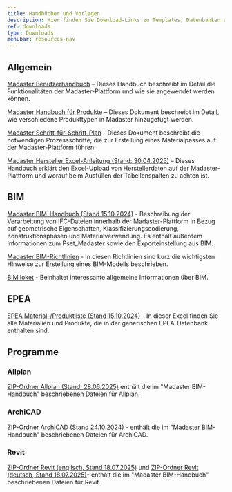 ```yaml
---
title: Handbücher und Vorlagen
description: Hier finden Sie Download-Links zu Templates, Datenbanken und ausführlichen Anleitungen
ref: downloads
type: Downloads
menubar: resources-nav
---
```


## Allgemein
<a href="/files/de/Madaster - Benutzerhandbuch.pdf" target="_blank">Madaster Benutzerhandbuch</a> – Dieses Handbuch beschreibt im Detail die Funktionalitäten der Madaster-Plattform und wie sie angewendet werden können.

<a href="/files/de/Madaster - Produkte hinzufügen.pdf" target="_blank">Madaster Handbuch für Produkte</a> – Dieses Dokument beschreibt im Detail, wie verschiedene Produkttypen in Madaster hinzugefügt werden.

<a href="/files/de/Madaster - Ablaufplan Material Passport.pdf" target="_blank">Madaster Schritt-für-Schritt-Plan</a> - Dieses Dokument beschreibt die notwendigen Prozessschritte, die zur Erstellung eines Materialpasses auf der Madaster-Plattform führen.

<a href="/files/de/Madaster - Hersteller Excel Anleitung.pdf" target="_blank">Madaster Hersteller Excel-Anleitung (Stand: 30.04.2025)</a> – Dieses Handbuch erklärt den Excel-Upload von Herstellerdaten auf der Madaster-Plattform und worauf beim Ausfüllen der Tabellenspalten zu achten ist.


## BIM

<a href="/files/ch/de/Madaster BIM Guideline Schweiz.pdf" target="_blank">Madaster BIM-Handbuch (Stand 15.10.2024)</a> - Beschreibung der Verarbeitung von IFC-Dateien innerhalb der Madaster-Plattform in Bezug auf geometrische Eigenschaften, Klassifizierungscodierung, Konstruktionsphasen und Materialverwendung. Es enthält außerdem Informationen zum Pset_Madaster sowie den Exporteinstellung aus BIM.

<a href="/files/de/IFC-Richtlinien für BIM Modelle.pdf" target="_blank">Madaster BIM-Richtlinien</a> - In diesen Richtlinien sind kurz die wichtigsten Hinweise zur Erstellung eines BIM-Modells beschrieben.

<a href="/files/de/BIM basis ILS_infographicA4_German.pdf" target="_blank">BIM loket</a> - Beinhaltet interessante allgemeine Informationen über BIM.

## EPEA
<a href="/files/ch/de/EPEA Generic - Schweiz.xlsx" target="_blank">EPEA Material-/Produktliste (Stand 15.10.2024)</a> - In dieser Excel finden Sie alle Materialien und Produkte, die in der generischen EPEA-Datenbank enthalten sind.

## Programme

### Allplan
<a href="/files/de/2025-06-28 madaster GER_Allplan.zip" target="_blank">ZIP-Ordner Allplan (Stand: 28.06.2025)</a> enthält die im "Madaster BIM-Handbuch" beschriebenen Dateien für Allplan.

### ArchiCAD
<a href="/files/ch/de/2024_Madaster CH_Archicad.zip" target="_blank">ZIP-Ordner ArchiCAD (Stand 24.10.2024)</a> - enthält die im "Madaster BIM-Handbuch" beschriebenen Dateien für ArchiCAD. 

### Revit
<a href="/files/ch/de/2025-07-18 madaster CH_Revit_en.zip" target="_blank">ZIP-Ordner Revit (englisch, Stand 18.07.2025)</a> und <a href="/files/ch/de/2025-07-18 madaster CH_Revit_de.zip" target="_blank">ZIP-Ordner Revit (deutsch, Stand 18.07.2025)</a>- enthält die im "Madaster BIM-Handbuch" beschriebenen Dateien für Revit. 


